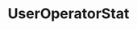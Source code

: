 ---
title: UserOperatorStat
parent: Types
layout: default
nav_order: 11
permalink: "/Types/UserOperatorStat"
---
